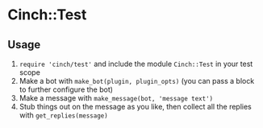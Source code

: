 # Cinch::Test

## Usage

1. `require 'cinch/test'` and include the module `Cinch::Test` in your test scope
2. Make a bot with `make_bot(plugin, plugin_opts)` (you can pass a block to further configure the bot)
3. Make a message with `make_message(bot, 'message text')`
4. Stub things out on the message as you like, then collect all the replies
   with `get_replies(message)`
